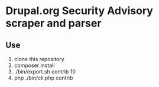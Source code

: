 # Drupal.org Security Advisory scraper and parser

## Use

1. clone this repository
2. composer install
3. ./bin/export.sh contrib 10
4. php ./bin/cli.php contrib

